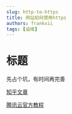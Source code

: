 ```yaml
---
slug: http-to-https
title: 网站如何使用https
authors: frankxii
tags: [运维]
---
```


# 标题

先占个坑，有时间再完善

[知乎文章](https://zhuanlan.zhihu.com/p/29644657)

[腾讯云官方教程](https://cloud.tencent.com/document/product/400/35244)